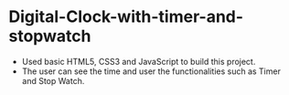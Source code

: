 # Digital-Clock-with-timer-and-stopwatch
+ Used basic HTML5, CSS3 and JavaScript to build this project.
+ The user can see the time and user the functionalities such as Timer and Stop Watch.
